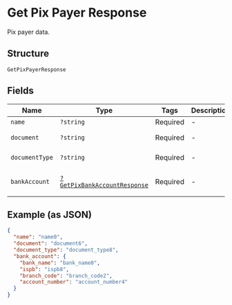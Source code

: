 
# Get Pix Payer Response

Pix payer data.

## Structure

`GetPixPayerResponse`

## Fields

| Name | Type | Tags | Description | Getter | Setter |
|  --- | --- | --- | --- | --- | --- |
| `name` | `?string` | Required | - | getName(): ?string | setName(?string name): void |
| `document` | `?string` | Required | - | getDocument(): ?string | setDocument(?string document): void |
| `documentType` | `?string` | Required | - | getDocumentType(): ?string | setDocumentType(?string documentType): void |
| `bankAccount` | [`?GetPixBankAccountResponse`](../../doc/models/get-pix-bank-account-response.md) | Required | - | getBankAccount(): ?GetPixBankAccountResponse | setBankAccount(?GetPixBankAccountResponse bankAccount): void |

## Example (as JSON)

```json
{
  "name": "name0",
  "document": "document6",
  "document_type": "document_type8",
  "bank_account": {
    "bank_name": "bank_name0",
    "ispb": "ispb8",
    "branch_code": "branch_code2",
    "account_number": "account_number4"
  }
}
```

